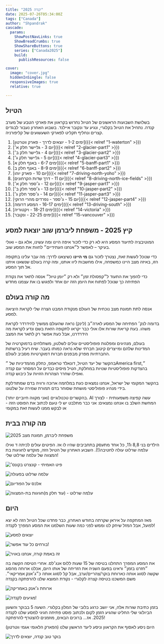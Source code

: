 ```yaml
---
title: "קנדה 2025"
date: 2025-07-26T05:34:00Z
tags: ["Canada"]
author: "Shpandrak"
cascade:
  params:
    ShowPostNavLinks: true
    ShowBreadCrumbs: true
    ShowShareButtons: true
    series: ["Canada2025"]
    build:
      publishResources: false

cover:
  image: "cover.jpg"
  hiddenInSingle: false
  responsiveImages: true
  relative: true

---
```


## הטיול

בשלושת השבועות הראשונים של הטיול נחרוש בקראוון את פארקי הטבע של מערב קנדה. נתחיל את הטיול בקלגרי, ונגיע עד ונקובר איילנד. בשבוע האחרון נעבור לבגדים קצרים ונחליף תקליט לפארקי השעשועים של קליפורניה.

1. [ימים 1-2 - יוצאים לדרך - פארק ווטרטון]({{< relref "1-waterton" >}})
2. [יום 3 - גליישר חלק א׳]({{< relref "2-glacier-part1" >}})
3. [יום 4 - גליישר חלק ב׳]({{< relref "3-glacier-part2" >}})
4. [יום 5 - גליישר חלק ג׳]({{< relref "4-glacier-part3" >}})
5. [ימים 6-7 - באנף חלק א]({{< relref "5-banff-part1" >}})
6. [ימים 8-9 - באנף חלק ב]({{< relref "6-banff-part2" >}})
7. [יום 10 - פארק יוהו]({{< relref "7-driving-north-yoho" >}})
8. [יום 11 - דרך שדות הקרחונים]({{< relref "8-driving-north-ice-fields" >}})
9. [יום 12 - ג׳ספר חלק א׳]({{< relref "9-jasper-part1" >}})
10. [יום 13 - ג׳ספר חלק ב׳]({{< relref "10-jasper-part2" >}})
11. [יום 14 - ג׳ספר חלק ג׳]({{< relref "11-jasper-part3" >}})
12. [יום 15 - ג׳ספר - נפרדים מהרי הרוקי]({{< relref "12-jasper-part4" >}})
13. [ימים 16-17 - המסע דרומה]({{< relref "13-driving-south" >}})
14. [ימים 18-21 - ויקטוריה]({{< relref "14-victoria" >}})
15. [ימים 22-25 - ונקובר]({{< relref "15-vancouver" >}})
   
   
   

## קיץ 2025 - משפחת ליברמן שוב יוצאת למסע

המוטיבציה לתיעוד המסע היא לא רק כדי לזכור איפה היינו ומה עשינו, אלא גם – ואולי בעיקר – לאפשר ל״אנחנו העתידיים״ לחוות את המסע שוב.

כדי שנוכל לעשות זאת, נצטרך לזכור גם **מי היינו** כשיצאנו לדרך: מה עבר עלינו בתקופה הזו, באיזה מצב היינו כמשפחה, אילו מחשבות ליוו אותנו, ומה קרה בעולם שנשאנו איתנו אל תוך המסע.

כדי להפוך את התעוד ל״קפסולת זמן״ ולא רק ״יומן טיול״ אנסה לתאר את נקודת הפתיחה כך שנוכל לפתוח את היומן הזה יום אחד ולפגוש בו את עצמנו מחדש

## מה קורה בעולם

אנסה לתת תמונת מצב נוכחית של העולם מנקודת המבט הצרה שלי לקראת היציאה למסע.

בדומה לנק׳ הפתיחה של המסע לארה״ב (לינק) נראה שהעולם ממשיך להידרדר לקראת משהו. בעת קריאת שורות אלו אולי כבר יקראו לתקופה הזאת בשם ונדע לקראת מה הידרדרנו, אבל כעת אפשר רק לתאר את המצב

בעולם, מנהיגים ומפלגות פופוליסטיים עולים לשלטון, משתלחים בדמוקרטיה של המדינות שלהם ומייצרים קיטוב חברתי שלא נראה כמותו בעבר. שיח רעיל ברשתות החברתיות מפרק מבפנים חברות דמוקרטיות מסביב לעולם.

בהקשר של יעד הטיול, דונאלד טראמפ, כחלק מהמדיניות של ״America first״, בהצדקות פופוליסטיות שנויות במחלקת, הטיל מיסים כבדים על המסחר עם קנדה ואפילו שחרר הצהרות הזויות על כיבוש קנדה.

בהקשר המקומי של ישראל, אנחנו נמצאים כעת במלחמה ארוכה ורוויה בדם שמתודלקת בידי מנהיג פופוליסטי מושחת שסוחר בדם תמורת שמירה על שלטונו.

בהקשרים טכנולוגיים (ואני מקווה חיוביים יותר). AI עשה קפיצה משמעותית  - לצורך המחשת השלב בו אנחנו נמצאים: אני כבר מתלבט יש לי טעם לכתוב את הפוסט הזה - או לבקש ממנו לעשות זאת במקומי

## מה קורה בבית

![משפחת ליברמן, תמונת מצב 2025](fam1.jpg "משפחת ליברמן, תמונת מצב 2025")

הילדים בני 8,8 ו11, כל אחד מתעסק בתחביבים שהיו לו אז. הפיטים עולים לכיתה ד ואילו עלמה שרלוט עולה לחטיבה(!). השבוע האחרון של הטיול הזה, מוקדש לחגיגות בת המצווה של עלמה שרלוט שלי!

![פיט האמיתי - קונצרט בקונס׳](pete-piano.jpg "פיט האמיתי - קונצרט בקונס׳")

![עלמה שרלוט בפעולה](acRG.jpg "עלמה שרלוט בפעולה")

![אלכס על הפודיום](alexRG.jpg "אלכס על הפודיום")

![עלמה שרלוט - (עוד חלק מ)חגיגות בת-המצווה](acBM.jpg "עלמה שרלוט - (עוד חלק מ)חגיגות בת-המצווה")

## היום

מאז המתקפה על איראן שקרתה בחודש האחרון, כבר פחדנו שכל הטיול הזה לא יצא לפועל, אבל המזל שיחק לנו וממש לפני כמה שעות השלמנו את המסע המפרך לקנדה!

![יוצאים למסע](taxi.jpg "יוצאים למסע")

![בורחים כל עוד אפשר!](TLVAirport.jpg "בורחים כל עוד אפשר!")

![זה באמת קורה, אנחנו באויר](plane.jpg "זה באמת קורה, אנחנו באויר")

את המסע המפרך התחלנו בטיסה של 15 שעות ללוס אנג׳לס. אחרי הטיסה הקשה בה ״חזרנו בזמן״ וראינו בפעם השניה את הזריחה של אותו היום, אכלנו ארוחה מהסוג שקשה לסווג אותה כארוחת בוקר/צהריים/ערב, אבל קל לסווג אותה כ״ג׳אנק אמריקאי״. משם המשכנו בטיסה קצרה לקלגרי - נקודת המוצא שלנו להרפתקה בקנדה

![ארוחת ג׳אנק באמריקה](LAXJunk.jpg "ארוחת ג׳אנק באמריקה")

![מגיעים לקנדה!](welcomCanda.jpg "מגיעים לקנדה!")

בזמן כתיבת שורות אלה, אני יושב כרגע בלובי של המלון בקלגרי. השעה 5 בבוקר והשעון הביולוגי שלי החליט שהגיע הזמן לקום ולכתוב פוסט פתיחה חגיגי למסע שלנו לקנדה 2025. אז... ברוכים הבאים, מוזמנים להצטרף להרפתקה!

היום ניסע לאסוף את הקראוון וניסע ליעד הראשון שלנו (הפארק הלאומי אגמי ווטרטון)

![בוקר טוב קנדה, יוצאים לדרך](calgaryLobby.jpg "בוקר טוב קנדה, יוצאים לדרך")